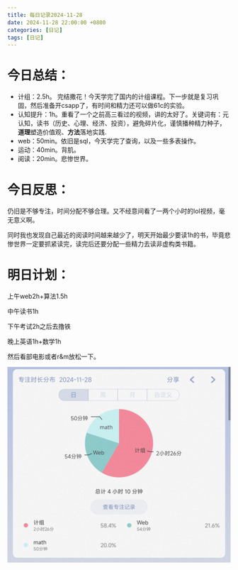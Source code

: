 ```yaml
---
title: 每日记录2024-11-28
date: 2024-11-28 22:00:00 +0800
categories: [日记]
tags: [日记]
---
```


# 今日总结：

- 计组：2.5h。 完结撒花！今天学完了国内的计组课程。下一步就是复习巩固，然后准备开csapp了，有时间和精力还可以做61c的实验。
- 认知提升：1h。重看了一个之前高三看过的视频，讲的太好了。关键词有：元认知，读书（历史、心理、经济、投资），避免碎片化，谨慎播种精力种子，**道理**塑造价值观、**方法**落地实践.
- web：50min。依旧是sql，今天学完了查询，以及一些多表操作。
- 运动：40min。背肌。
- 阅读：20min。悲惨世界。

# 今日反思：

仍旧是不够专注，时间分配不够合理。又不经意间看了一两个小时的lol视频，毫无意义啊。

同时我也发现自己最近的阅读时间越来越少了，明天开始最少要读1h的书，毕竟悲惨世界一定要抓紧读完，读完后还要分配一些精力去读非虚构类书籍。

# 明日计划：

上午web2h+算法1.5h

中午读书1h

下午考试2h之后去撸铁

晚上英语1h+数学1h

然后看部电影或者r&m放松一下。

![5](assets/img/DailyRecord/5.jpg)